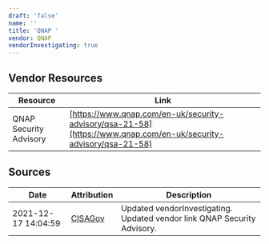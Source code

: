 ```yaml
---
draft: 'false'
name: ''
title: 'QNAP '
vendor: QNAP
vendorInvestigating: true
---
```


## Vendor Resources
| Resource | Link |
| --- | --- |
| QNAP Security Advisory | [https://www.qnap.com/en-uk/security-advisory/qsa-21-58](https://www.qnap.com/en-uk/security-advisory/qsa-21-58) |



## Sources
| Date | Attribution | Description |
| --- | --- | --- |
| 2021-12-17 14:04:59 | [CISAGov](https://raw.githubusercontent.com/cisagov/log4j-affected-db/develop/README.md) | Updated vendorInvestigating. Updated vendor link QNAP Security Advisory.  |
